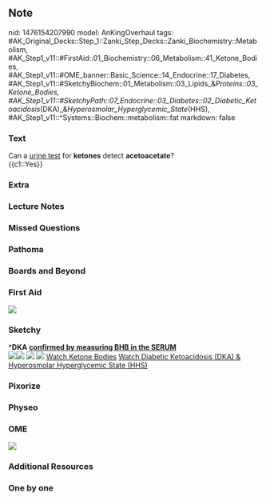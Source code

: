 ## Note
nid: 1476154207990
model: AnKingOverhaul
tags: #AK_Original_Decks::Step_1::Zanki_Step_Decks::Zanki_Biochemistry::Metabolism, #AK_Step1_v11::#FirstAid::01_Biochemistry::06_Metabolism::41_Ketone_Bodies, #AK_Step1_v11::#OME_banner::Basic_Science::14_Endocrine::17_Diabetes, #AK_Step1_v11::#SketchyBiochem::01_Metabolism::03_Lipids_&_Proteins::03_Ketone_Bodies, #AK_Step1_v11::#SketchyPath::07_Endocrine::03_Diabetes::02_Diabetic_Ketoacidosis_(DKA)_&_Hyperosmolar_Hyperglycemic_State_(HHS), #AK_Step1_v11::^Systems::Biochem::metabolism::fat
markdown: false

### Text
<div>
  Can a <u>urine test</u> for <b>ketones</b> detect
  <b>acetoacetate</b>?
</div>
<div>
  {{c1::Yes}}
</div>

### Extra


### Lecture Notes


### Missed Questions


### Pathoma


### Boards and Beyond


### First Aid
<img src="tmpFmu7PN.png">

### Sketchy
<div>
  *<b>DKA</b> <b><u>confirmed by measuring BHB in the SERUM</u></b>
</div><img src=
"DKA%20ketones%20in%20urine_1566160514431.jpg"><img src=
"Zoverall%20picture%20(105)_1566160514431.JPG"> <img src=
"Screen%20Shot%202021-01-07%20at%2015.23.34.jpg"> <img src=
"Screen%20Shot%202021-01-07%20at%2015.23.47.jpg"> <a href=
"https://dashboard.sketchy.com/study/medical/courses/medical-biochemistry/units/medical-biochemistry-metabolism/videos/medical-biochemistry-metabolism-lipids-ketone-bodies?utm_source=anki&utm_medium=partnership&utm_campaign=february_update&utm_content=medical">
Watch Ketone Bodies</a> <a href=
"https://dashboard.sketchy.com/study/medical/courses/medical-biochemistry/units/medical-biochemistry-metabolism/videos/medical-biochemistry-metabolism-lipids-ketone-bodies?utm_source=anki&utm_medium=partnership&utm_campaign=february_update&utm_content=medical">
Watch Diabetic Ketoacidosis (DKA) & Hyperosmolar Hyperglycemic
State (HHS)</a>

### Pixorize


### Physeo


### OME
<div class="ome-widget">
  <a href=
  "https://onlinemeded.org/spa/endocrine/diabetes/acquire?ref=anki">
  <img src="_OME_AnkiFlashcards_Lesson_4.png"></a>
</div>

### Additional Resources


### One by one

